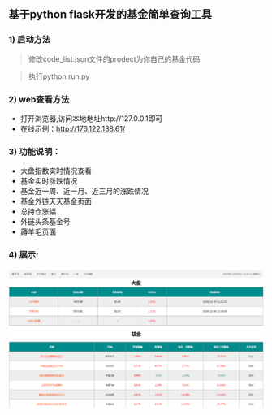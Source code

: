 ## 基于python flask开发的基金简单查询工具

### 1) 启动方法
>修改code_list.json文件的prodect为你自己的基金代码

>执行python run.py

### 2) web查看方法
* 打开浏览器,访问本地地址http://127.0.0.1即可
* 在线示例：http://176.122.138.61/

### 3) 功能说明：

* 大盘指数实时情况查看
* 基金实时涨跌情况
* 基金近一周、近一月、近三月的涨跌情况
* 基金外链天天基金页面
* 总持仓涨幅
* 外链头条基金号
* 薅羊毛页面

### 4) 展示:
![image](https://github.com/guodongggg/flask/blob/main/static/web.png)